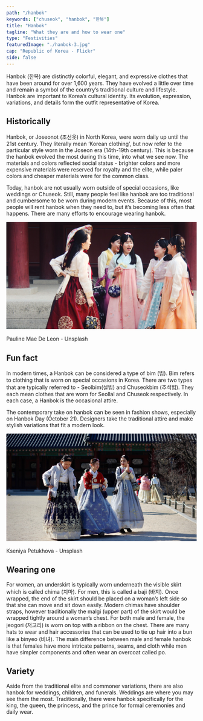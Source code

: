```yaml
---
path: "/hanbok"
keywords: ["chuseok", "hanbok", "한복"]
title: "Hanbok"
tagline: "What they are and how to wear one"
type: "Festivities"
featuredImage: "./hanbok-3.jpg"
cap: "Republic of Korea - Flickr"
side: false
---
```


<p>
Hanbok (한복) are distinctly colorful, elegant, and expressive clothes that have been around for over 1,600 years. They have evolved a little over time and remain a symbol of the country’s traditional culture and lifestyle. Hanbok are important to Korea’s cultural identity. Its evolution, expression, variations, and details form the outfit representative of Korea. 
</p>


<h2 class="blog-header--2">Historically</h2>
<p>
Hanbok, or Joseonot (조선옷) in North Korea, were worn daily up until the 21st century. They literally mean ‘Korean clothing’, but now refer to the particular style worn in the Joseon era (14th-19th century). This is because the hanbok evolved the most during this time, into what we see now. The materials and colors reflected social status - brighter colors and more expensive materials were reserved for royalty and the elite, while paler colors and cheaper materials were for the common class.
</p>
<p class="blog-p">
Today, hanbok are not usually worn outside of special occasions, like weddings or Chuseok. Still, many people feel like hanbok are too traditional and cumbersome to be worn during modern events. Because of this, most people will rent hanbok when they need to, but it’s becoming less often that happens. There are many efforts to encourage wearing hanbok. 
</p>

![Hanbok-2](hanbok-2.jpg)
<p class="blog-cap">Pauline Mae De Leon - Unsplash</p>
<h2 class="blog-header--2">Fun fact</h2>
<p>
In modern times, a Hanbok can be considered a type of bim (빔). Bim refers to clothing that is worn on special occasions in Korea. There are two types that are typically referred to - Seolbim(설빔) and Chuseokbim (추석빔). They each mean clothes that are worn for Seollal and Chuseok respectively. In each case, a Hanbok is the occasional attire. 
</p>
<p class="blog-p">
The contemporary take on hanbok can be seen in fashion shows, especially on Hanbok Day (October 21). Designers take the traditional attire and make stylish variations that fit a modern look.
</p>

![Hanbok-1](hanbok-1.jpg)
<p class="blog-cap">Kseniya Petukhova - Unsplash</p>
<h2 class="blog-header--2">Wearing one</h2>
<p>
For women, an underskirt is typically worn underneath the visible skirt which is called chima (치마). For men, this is called a baji (바지). Once wrapped, the end of the skirt should be placed on a woman’s left side so that she can move and sit down easily. Modern chimas have shoulder straps, however traditionally the malgi (upper part) of the skirt would be wrapped tightly around a woman’s chest. For both male and female, the jeogori (저고리) is worn on top with a ribbon on the chest. There are many hats to wear and hair accessories that can be used to tie up hair into a bun like a binyeo (비녀). The main difference between male and female hanbok is that females have more intricate patterns, seams, and cloth while men have simpler components and often wear an overcoat called po.
</p>

<h2 class="blog-header--2">Variety</h2>
<p>
Aside from the traditional elite and commoner variations, there are also hanbok for weddings, children, and funerals. Weddings are where you may see them the most. Traditionally, there were hanbok specifically for the king, the queen, the princess, and the prince for formal ceremonies and daily wear. 
</p>

